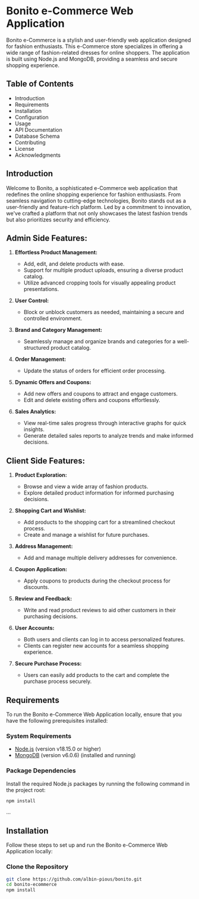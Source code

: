 # **Bonito e-Commerce Web Application**

Bonito e-Commerce is a stylish and user-friendly web application designed for fashion enthusiasts. This e-Commerce store specializes in offering a wide range of fashion-related dresses for online shoppers. The application is built using Node.js and MongoDB, providing a seamless and secure shopping experience.

## **Table of Contents**
- Introduction
- Requirements
- Installation
- Configuration
- Usage
- API Documentation
- Database Schema
- Contributing
- License
- Acknowledgments

## **Introduction**

Welcome to Bonito, a sophisticated e-Commerce web application that redefines the online shopping experience for fashion enthusiasts. From seamless navigation to cutting-edge technologies, Bonito stands out as a user-friendly and feature-rich platform. Led by a commitment to innovation, we've crafted a platform that not only showcases the latest fashion trends but also prioritizes security and efficiency.

## Admin Side Features:

1. **Effortless Product Management:**
   - Add, edit, and delete products with ease.
   - Support for multiple product uploads, ensuring a diverse product catalog.
   - Utilize advanced cropping tools for visually appealing product presentations.

2. **User Control:**
   - Block or unblock customers as needed, maintaining a secure and controlled environment.

3. **Brand and Category Management:**
   - Seamlessly manage and organize brands and categories for a well-structured product catalog.

4. **Order Management:**
   - Update the status of orders for efficient order processing.

5. **Dynamic Offers and Coupons:**
   - Add new offers and coupons to attract and engage customers.
   - Edit and delete existing offers and coupons effortlessly.

6. **Sales Analytics:**
   - View real-time sales progress through interactive graphs for quick insights.
   - Generate detailed sales reports to analyze trends and make informed decisions.

## Client Side Features:

1. **Product Exploration:**
   - Browse and view a wide array of fashion products.
   - Explore detailed product information for informed purchasing decisions.

2. **Shopping Cart and Wishlist:**
   - Add products to the shopping cart for a streamlined checkout process.
   - Create and manage a wishlist for future purchases.

3. **Address Management:**
   - Add and manage multiple delivery addresses for convenience.

4. **Coupon Application:**
   - Apply coupons to products during the checkout process for discounts.

5. **Review and Feedback:**
   - Write and read product reviews to aid other customers in their purchasing decisions.

6. **User Accounts:**
   - Both users and clients can log in to access personalized features.
   - Clients can register new accounts for a seamless shopping experience.

7. **Secure Purchase Process:**
   - Users can easily add products to the cart and complete the purchase process securely.

## Requirements

To run the Bonito e-Commerce Web Application locally, ensure that you have the following prerequisites installed:

### System Requirements

- [Node.js](https://nodejs.org/) (version v18.15.0 or higher)
- [MongoDB](https://www.mongodb.com/try/download/community) (version v6.0.6) (installed and running)

### Package Dependencies

Install the required Node.js packages by running the following command in the project root:

```bash
npm install

```
...

## Installation

Follow these steps to set up and run the Bonito e-Commerce Web Application locally:

### Clone the Repository

```bash
git clone https://github.com/albin-pious/bonito.git
cd bonito-ecommerce
npm install



 
